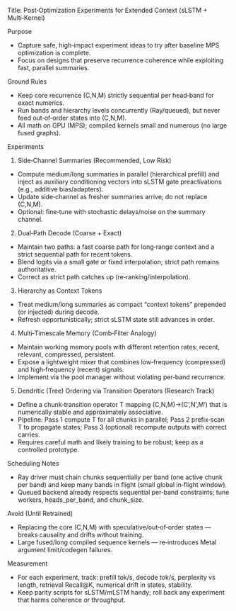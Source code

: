 Title: Post‑Optimization Experiments for Extended Context (sLSTM + Multi‑Kernel)

Purpose
- Capture safe, high‑impact experiment ideas to try after baseline MPS optimization is complete.
- Focus on designs that preserve recurrence coherence while exploiting fast, parallel summaries.

Ground Rules
- Keep core recurrence (C,N,M) strictly sequential per head‑band for exact numerics.
- Run bands and hierarchy levels concurrently (Ray/queued), but never feed out‑of‑order states into (C,N,M).
- All math on GPU (MPS); compiled kernels small and numerous (no large fused graphs).

Experiments

1) Side‑Channel Summaries (Recommended, Low Risk)
- Compute medium/long summaries in parallel (hierarchical prefill) and inject as auxiliary conditioning vectors into sLSTM gate preactivations (e.g., additive bias/adapters).
- Update side‑channel as fresher summaries arrive; do not replace (C,N,M).
- Optional: fine‑tune with stochastic delays/noise on the summary channel.

2) Dual‑Path Decode (Coarse + Exact)
- Maintain two paths: a fast coarse path for long‑range context and a strict sequential path for recent tokens.
- Blend logits via a small gate or fixed interpolation; strict path remains authoritative.
- Correct as strict path catches up (re‑ranking/interpolation).

3) Hierarchy as Context Tokens
- Treat medium/long summaries as compact “context tokens” prepended (or injected) during decode.
- Refresh opportunistically; strict sLSTM state still advances in order.

4) Multi‑Timescale Memory (Comb‑Filter Analogy)
- Maintain working memory pools with different retention rates: recent, relevant, compressed, persistent.
- Expose a lightweight mixer that combines low‑frequency (compressed) and high‑frequency (recent) signals.
- Implement via the pool manager without violating per‑band recurrence.

5) Dendritic (Tree) Ordering via Transition Operators (Research Track)
- Define a chunk‑transition operator T mapping (C,N,M)→(C’,N’,M’) that is numerically stable and approximately associative.
- Pipeline: Pass 1 compute T for all chunks in parallel; Pass 2 prefix‑scan T to propagate states; Pass 3 (optional) recompute outputs with correct carries.
- Requires careful math and likely training to be robust; keep as a controlled prototype.

Scheduling Notes
- Ray driver must chain chunks sequentially per band (one active chunk per band) and keep many bands in flight (small global in‑flight window).
- Queued backend already respects sequential per‑band constraints; tune workers, heads_per_band, and chunk_size.

Avoid (Until Retrained)
- Replacing the core (C,N,M) with speculative/out‑of‑order states — breaks causality and drifts without training.
- Large fused/long compiled sequence kernels — re‑introduces Metal argument limit/codegen failures.

Measurement
- For each experiment, track: prefill tok/s, decode tok/s, perplexity vs length, retrieval Recall@K, numerical drift in states, stability.
- Keep parity scripts for sLSTM/mLSTM handy; roll back any experiment that harms coherence or throughput.

